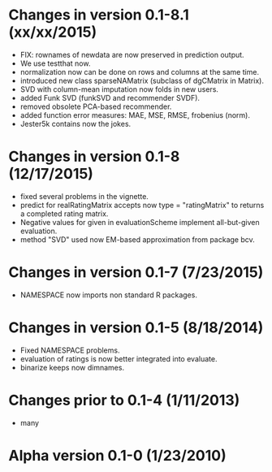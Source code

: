 # Changes in version 0.1-8.1 (xx/xx/2015)

* FIX: rownames of newdata are now preserved in prediction output.
* We use testthat now.
* normalization now can be done on rows and columns at the same time.
* introduced new class sparseNAMatrix (subclass of dgCMatrix in Matrix).
* SVD with column-mean imputation now folds in new users.
* added Funk SVD (funkSVD and recommender SVDF).
* removed obsolete PCA-based recommender.
* added function error measures: MAE, MSE, RMSE, frobenius (norm).
* Jester5k contains now the jokes.

# Changes in version 0.1-8 (12/17/2015)

* fixed several problems in the vignette.
* predict for realRatingMatrix accepts now type = "ratingMatrix" to returns
  a completed rating matrix.
* Negative values for given in evaluationScheme implement all-but-given 
  evaluation.
* method "SVD" used now EM-based approximation from package bcv.

# Changes in version 0.1-7 (7/23/2015)

* NAMESPACE now imports non standard R packages.

# Changes in version 0.1-5 (8/18/2014)

* Fixed NAMESPACE problems.
* evaluation of ratings is now better integrated into evaluate.
* binarize keeps now dimnames.

# Changes prior to 0.1-4 (1/11/2013)

* many

# Alpha version 0.1-0 (1/23/2010)
